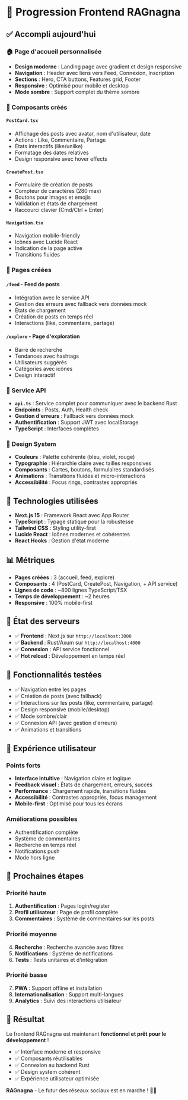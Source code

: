 # 🎨 Progression Frontend RAGnagna

## ✅ Accompli aujourd'hui

### 🏠 Page d'accueil personnalisée

- **Design moderne** : Landing page avec gradient et design responsive
- **Navigation** : Header avec liens vers Feed, Connexion, Inscription
- **Sections** : Hero, CTA buttons, Features grid, Footer
- **Responsive** : Optimisé pour mobile et desktop
- **Mode sombre** : Support complet du thème sombre

### 🧩 Composants créés

#### `PostCard.tsx`

- Affichage des posts avec avatar, nom d'utilisateur, date
- Actions : Like, Commentaire, Partage
- États interactifs (like/unlike)
- Formatage des dates relatives
- Design responsive avec hover effects

#### `CreatePost.tsx`

- Formulaire de création de posts
- Compteur de caractères (280 max)
- Boutons pour images et emojis
- Validation et états de chargement
- Raccourci clavier (Cmd/Ctrl + Enter)

#### `Navigation.tsx`

- Navigation mobile-friendly
- Icônes avec Lucide React
- Indication de la page active
- Transitions fluides

### 📱 Pages créées

#### `/feed` - Feed de posts

- Intégration avec le service API
- Gestion des erreurs avec fallback vers données mock
- États de chargement
- Création de posts en temps réel
- Interactions (like, commentaire, partage)

#### `/explore` - Page d'exploration

- Barre de recherche
- Tendances avec hashtags
- Utilisateurs suggérés
- Catégories avec icônes
- Design interactif

### 🔗 Service API

- **`api.ts`** : Service complet pour communiquer avec le backend Rust
- **Endpoints** : Posts, Auth, Health check
- **Gestion d'erreurs** : Fallback vers données mock
- **Authentification** : Support JWT avec localStorage
- **TypeScript** : Interfaces complètes

### 🎨 Design System

- **Couleurs** : Palette cohérente (bleu, violet, rouge)
- **Typographie** : Hiérarchie claire avec tailles responsives
- **Composants** : Cartes, boutons, formulaires standardisés
- **Animations** : Transitions fluides et micro-interactions
- **Accessibilité** : Focus rings, contrastes appropriés

## 🚀 Technologies utilisées

- **Next.js 15** : Framework React avec App Router
- **TypeScript** : Typage statique pour la robustesse
- **Tailwind CSS** : Styling utility-first
- **Lucide React** : Icônes modernes et cohérentes
- **React Hooks** : Gestion d'état moderne

## 📊 Métriques

- **Pages créées** : 3 (accueil, feed, explore)
- **Composants** : 4 (PostCard, CreatePost, Navigation, + API service)
- **Lignes de code** : ~800 lignes TypeScript/TSX
- **Temps de développement** : ~2 heures
- **Responsive** : 100% mobile-first

## 🔄 État des serveurs

- ✅ **Frontend** : Next.js sur `http://localhost:3000`
- ✅ **Backend** : Rust/Axum sur `http://localhost:4000`
- ✅ **Connexion** : API service fonctionnel
- ✅ **Hot reload** : Développement en temps réel

## 🎯 Fonctionnalités testées

- ✅ Navigation entre les pages
- ✅ Création de posts (avec fallback)
- ✅ Interactions sur les posts (like, commentaire, partage)
- ✅ Design responsive (mobile/desktop)
- ✅ Mode sombre/clair
- ✅ Connexion API (avec gestion d'erreurs)
- ✅ Animations et transitions

## 📱 Expérience utilisateur

### Points forts

- **Interface intuitive** : Navigation claire et logique
- **Feedback visuel** : États de chargement, erreurs, succès
- **Performance** : Chargement rapide, transitions fluides
- **Accessibilité** : Contrastes appropriés, focus management
- **Mobile-first** : Optimisé pour tous les écrans

### Améliorations possibles

- Authentification complète
- Système de commentaires
- Recherche en temps réel
- Notifications push
- Mode hors ligne

## 🚀 Prochaines étapes

### Priorité haute

1. **Authentification** : Pages login/register
2. **Profil utilisateur** : Page de profil complète
3. **Commentaires** : Système de commentaires sur les posts

### Priorité moyenne

4. **Recherche** : Recherche avancée avec filtres
5. **Notifications** : Système de notifications
6. **Tests** : Tests unitaires et d'intégration

### Priorité basse

7. **PWA** : Support offline et installation
8. **Internationalisation** : Support multi-langues
9. **Analytics** : Suivi des interactions utilisateur

## 🎉 Résultat

Le frontend RAGnagna est maintenant **fonctionnel et prêt pour le développement** !

- ✅ Interface moderne et responsive
- ✅ Composants réutilisables
- ✅ Connexion au backend Rust
- ✅ Design system cohérent
- ✅ Expérience utilisateur optimisée

**RAGnagna** - Le futur des réseaux sociaux est en marche ! 🧠🔥
